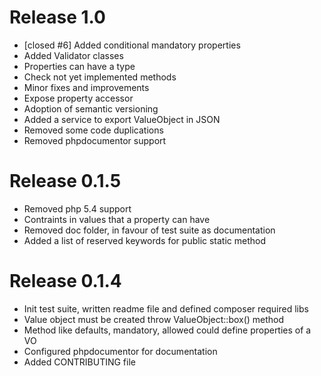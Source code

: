# Release 1.0

* [closed #6] Added conditional mandatory properties
* Added Validator classes
* Properties can have a type
* Check not yet implemented methods
* Minor fixes and improvements
* Expose property accessor
* Adoption of semantic versioning
* Added a service to export ValueObject in JSON
* Removed some code duplications
* Removed phpdocumentor support

# Release 0.1.5

* Removed php 5.4 support
* Contraints in values that a property can have
* Removed doc folder, in favour of test suite as documentation
* Added a list of reserved keywords for public static method

# Release 0.1.4

* Init test suite, written readme file and defined composer required libs
* Value object must be created throw ValueObject::box() method
* Method like defaults, mandatory, allowed could define properties of a VO
* Configured phpdocumentor for documentation
* Added CONTRIBUTING file
